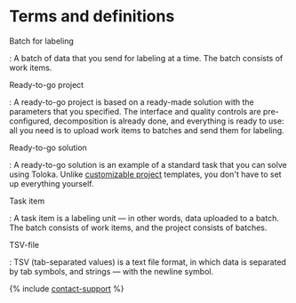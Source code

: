 # Terms and definitions

Batch for labeling

: A batch of data that you send for labeling at a time. The batch consists of work items.

Ready-to-go project

: A ready-to-go project is based on a ready-made solution with the parameters that you specified. The interface and quality controls are pre-configured, decomposition is already done, and everything is ready to use: all you need is to upload work items to batches and send them for labeling.

Ready-to-go solution

: A ready-to-go solution is an example of a standard task that you can solve using Toloka. Unlike [customizable project](https://toloka.ai/ru/docs/guide/concepts/overview.html#project) templates, you don't have to set up everything yourself.

Task item

: A task item is a labeling unit &mdash; in other words, data uploaded to a batch. The batch consists of work items, and the project consists of batches.

TSV-file

: TSV (tab-separated values) is a text file format, in which data is separated by tab symbols, and strings &mdash; with the newline symbol.

{% include [contact-support](_includes/contact-support.md) %}
